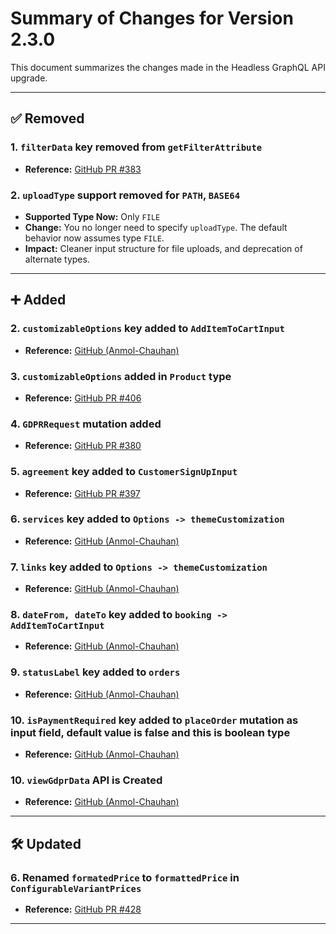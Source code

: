 # Summary of Changes for Version 2.3.0

This document summarizes the changes made in the Headless GraphQL API upgrade.

---

## ✅ Removed

### 1. `filterData` key removed from `getFilterAttribute`

- **Reference:** [GitHub PR #383](https://github.com/bagisto/headless-ecommerce/pull/383/files#diff-b53a804ac65a01cfc9e2538ca178c754606b1d95f7866647c82439ec8e4b636eL30)

### 2. `uploadType` support removed for `PATH`, `BASE64`

- **Supported Type Now:** Only `FILE`
- **Change:** You no longer need to specify `uploadType`. The default behavior now assumes type `FILE`.
- **Impact:** Cleaner input structure for file uploads, and deprecation of alternate types.

---

## ➕ Added

### 2. `customizableOptions` key added to `AddItemToCartInput`

- **Reference:** [GitHub (Anmol-Chauhan)](https://github.com/Anmol-Chauhan/headless-ecommerce/blob/8f602cf2779c16bd79d07869f919e13e9839515e/src/graphql/shop/cart/cart.graphql#L34)

### 3. `customizableOptions` added in `Product` type

- **Reference:** [GitHub PR #406](https://github.com/bagisto/headless-ecommerce/pull/406/files#diff-4008715936679298000421a7ff9c1cb16ff258d318a2b3978d160864a9663c6fR178)

### 4. `GDPRRequest` mutation added

- **Reference:** [GitHub PR #380](https://github.com/bagisto/headless-ecommerce/pull/380/files#diff-6aac7235ac90a8a1cbf8365cb47f65143e5b968b4f8ae2bc5a5d0efd8e248ccdR40)

### 5. `agreement` key added to `CustomerSignUpInput`

- **Reference:** [GitHub PR #397](https://github.com/bagisto/headless-ecommerce/pull/397/files#diff-dbafbad932d1a11b9f18292270feecb0f996e13f485821fd323fceef890d467cR19)

### 6. `services` key added to `Options -> themeCustomization`

- **Reference:** [GitHub (Anmol-Chauhan)](https://github.com/bagisto/headless-ecommerce/pull/456/files#diff-6c6a44775cb7ca44bdf94f4ae93db32860b12bbdcbd738d9e16436e275ca04f2R104)

### 7. `links` key added to `Options -> themeCustomization`

- **Reference:** [GitHub (Anmol-Chauhan)](https://github.com/bagisto/headless-ecommerce/pull/456/files#diff-6c6a44775cb7ca44bdf94f4ae93db32860b12bbdcbd738d9e16436e275ca04f2R98)

### 8. `dateFrom, dateTo` key added to `booking -> AddItemToCartInput`

- **Reference:** [GitHub (Anmol-Chauhan)](https://github.com/bagisto/headless-ecommerce/pull/456/files#diff-aeeb99e17e824717b6e45db2f06908c3ee0559b79a230fad7b3f7afe8050407eR78)

### 9. `statusLabel` key added to `orders`

- **Reference:** [GitHub (Anmol-Chauhan)](https://github.com/bagisto/headless-ecommerce/pull/453/files#diff-e8cd8441459d8eb2d12401516b78ae688b8df8867e15c21e603d30a906b6df31R100)


### 10. `isPaymentRequired` key added to `placeOrder` mutation as input field, default value is false and this is boolean type

- **Reference:** [GitHub (Anmol-Chauhan)](https://github.com/bagisto/headless-ecommerce/pull/476/files#diff-76e858e4fb54c649c61fd09d1943d2e790e9be48f6b5ff8c16ab109b3d38fd7eR4)

### 10. `viewGdprData` API is Created

- **Reference:** [GitHub (Anmol-Chauhan)](https://github.com/bagisto/headless-ecommerce/pull/483/files#diff-6aac7235ac90a8a1cbf8365cb47f65143e5b968b4f8ae2bc5a5d0efd8e248ccdR19)

---

## 🛠️ Updated

### 6. Renamed `formatedPrice` to `formattedPrice` in `ConfigurableVariantPrices`

- **Reference:** [GitHub PR #428](https://github.com/bagisto/headless-ecommerce/pull/428/files#diff-751cf71213338a25269e065a9e0b9f2adf655f3c7b09c752775c6211f37f2c4fR30)

---